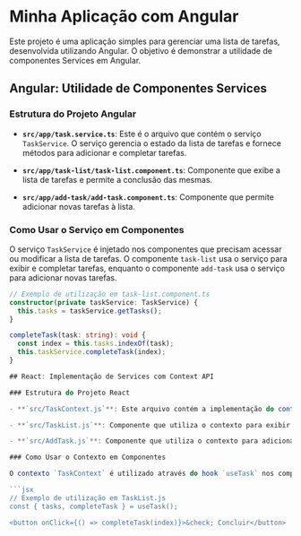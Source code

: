 # Minha Aplicação com Angular 

Este projeto é uma aplicação simples para gerenciar uma lista de tarefas, desenvolvida utilizando Angular. O objetivo é demonstrar a utilidade de componentes Services em Angular.

## Angular: Utilidade de Componentes Services

### Estrutura do Projeto Angular

- **`src/app/task.service.ts`**: Este é o arquivo que contém o serviço `TaskService`. O serviço gerencia o estado da lista de tarefas e fornece métodos para adicionar e completar tarefas.

- **`src/app/task-list/task-list.component.ts`**: Componente que exibe a lista de tarefas e permite a conclusão das mesmas.

- **`src/app/add-task/add-task.component.ts`**: Componente que permite adicionar novas tarefas à lista.

### Como Usar o Serviço em Componentes

O serviço `TaskService` é injetado nos componentes que precisam acessar ou modificar a lista de tarefas. O componente `task-list` usa o serviço para exibir e completar tarefas, enquanto o componente `add-task` usa o serviço para adicionar novas tarefas.

```typescript
// Exemplo de utilização em task-list.component.ts
constructor(private taskService: TaskService) {
  this.tasks = taskService.getTasks();
}

completeTask(task: string): void {
  const index = this.tasks.indexOf(task);
  this.taskService.completeTask(index);
}

## React: Implementação de Services com Context API

### Estrutura do Projeto React

- **`src/TaskContext.js`**: Este arquivo contém a implementação do contexto `TaskContext`. O contexto gerencia o estado global da lista de tarefas e fornece funções para adicionar e completar tarefas.

- **`src/TaskList.js`**: Componente que utiliza o contexto para exibir a lista de tarefas e permitir a conclusão das mesmas.

- **`src/AddTask.js`**: Componente que utiliza o contexto para adicionar novas tarefas à lista.

### Como Usar o Contexto em Componentes

O contexto `TaskContext` é utilizado através do hook `useTask` nos componentes que precisam acessar as funções e o estado relacionados às tarefas.

```jsx
// Exemplo de utilização em TaskList.js
const { tasks, completeTask } = useTask();

<button onClick={() => completeTask(index)}>&check; Concluir</button>